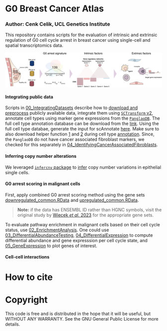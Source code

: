 # G0 Breast Cancer Atlas

### Author: Cenk Celik, UCL Genetics Institute
This repository contains scripts for the evaluation of intrinsic and extrinsic regulation of G0 cell cycle arrest in breast cancer using single-cell and spatial transcriptomics data.

![Graphical abstract](img/graphical_abstract.jpg)

#### Integrating public data

Scripts in [00_IntegratingDatasets](00_IntegratingDatasets) describe how to [download and preprocess](00_IntegratingDatasets/01_CreateObjectsFromPublicData.R) publicly available data, integrate them using [`SCTransform` v2](00_IntegratingDatasets/02_IntegrateDatasetswithSCTransform.R), annotate cell types using marker gene expressions from the [`PanglaoDB`](https://panglaodb.se). The full cell type annotation database can be download from the [link](https://panglaodb.se/markers/PanglaoDB_markers_27_Mar_2020.tsv.gz). Using the full cell type databae, generate the input for scAnnotate [here](00_IntegratingDatasets/03_a_CreateAnnotationDatabase.R). Make sure to also download helper function [1](00_IntegratingDatasets/03_a1_gene_sets_prepare.r) and [2](00_IntegratingDatasets/03_a1_gene_sets_prepare.R) during cell type [annotation](00_IntegratingDatasets/03_b_AnnotateIntegratedDataset.R). Since, the `PanglaoDB` do not have cancer associated fibroblast markers, we checked for this separately in [04_IdentifyingCancerAssociatedFibroblasts](00_IntegratingDatasets/04_IdentifyingCancerAssociatedFibroblasts.R).

#### Inferring copy number alterations

We leveraged [`infercnv` package](https://github.com/broadinstitute/infercnv) to [infer](01_InferCNV/01_InferCopyNumberVariations.R) copy number variations in epithelial single cells.

#### G0 arrest scoring in malignant cells

First, apply combined G0 arrest scoring method using the gene sets [downregulated_common.RData](02_G0arrestInMalignantCells/data/downregulated_common.RData) and [upregulated_common.RData](02_G0arrestInMalignantCells/data/upregulated_common.RData).
> **Note:** if the data has ENSEMBL ID rather than HGNC symbols, visit the original study by [Wiecek *et al.* 2023](https://github.com/secrierlab/CancerG0Arrest) for the appropriate gene sets.

To evaluate pathway enrichment in malignant cells based on their cell cycle status, use [02_EnrichmentAnalysis](02_G0arrestInMalignantCells/02_EnrichmentAnalysis.R). One could use [03_DifferentialAbundanceTesting](02_G0arrestInMalignantCells/03_DifferentialAbundanceTesting.R), [04_DifferentialExpression](02_G0arrestInMalignantCells/04_DifferentialExpression.R) to compute differential abundance and gene expresssion per cell cycle state, and [05_GeneExpression](02_G0arrestInMalignantCells/05_GeneExpression.R) to plot genes of interest.

#### Cell-cell interactions









# How to cite

# Copyright
This code is free and is distributed in the hope that it will be useful, but WITHOUT ANY WARRANTY. See the GNU General Public License for more details.
